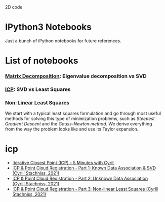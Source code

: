 2D code

# IPython3 Notebooks #
Just a bunch of iPython notebooks for future references.

# List of notebooks #
### [Matrix Decomposition](http://nbviewer.jupyter.org/github/niosus/notebooks/blob/master/eigen_vs_svd.ipynb): Eigenvalue decomposition vs SVD ###
### [ICP](http://nbviewer.jupyter.org/github/niosus/notebooks/blob/master/icp.ipynb): SVD vs Least Squares ###
### [Non-Linear Least Squares](http://nbviewer.jupyter.org/github/niosus/notebooks/blob/master/least_squares.ipynb) ###
We start with a typical least squares formulation and go through most useful
methods for solving this type of minimization problems, such as *Steepest
Gradient Descent* and the *Gauss-Newton method*. We derive everything from the
way the problem looks like and use its Taylor expansion.

# icp
- [Iterative Closest Point (ICP) - 5 Minutes with Cyrill](https://www.youtube.com/watch?v=QWDM4cFdKrE)
- [ICP & Point Cloud Registration - Part 1: Known Data Association & SVD (Cyrill Stachniss, 2021)](https://www.youtube.com/watch?v=dhzLQfDBx2Q)
- [ICP & Point Cloud Registration - Part 2: Unknown Data Association (Cyrill Stachniss, 2021)](https://www.youtube.com/watch?v=ktRqKxddjJk)
- [
ICP & Point Cloud Registration - Part 3: Non-linear Least Squares (Cyrill Stachniss, 2021)](https://www.youtube.com/watch?v=CJE59i8oxIE)
